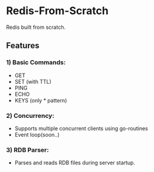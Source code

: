 # Redis-From-Scratch

Redis built from scratch.

## Features

### 1) Basic Commands:

- GET
- SET (with TTL)
- PING
- ECHO
- KEYS (only \* pattern)

### 2) Concurrency:

- Supports multiple concurrent clients using go-routines
- Event loop(soon..)

### 3) RDB Parser:

- Parses and reads RDB files during server startup.
